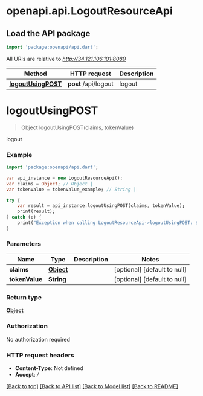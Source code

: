 # openapi.api.LogoutResourceApi

## Load the API package
```dart
import 'package:openapi/api.dart';
```

All URIs are relative to *http://34.121.106.101:8080*

Method | HTTP request | Description
------------- | ------------- | -------------
[**logoutUsingPOST**](LogoutResourceApi.md#logoutUsingPOST) | **post** /api/logout | logout


# **logoutUsingPOST**
> Object logoutUsingPOST(claims, tokenValue)

logout

### Example 
```dart
import 'package:openapi/api.dart';

var api_instance = new LogoutResourceApi();
var claims = Object; // Object | 
var tokenValue = tokenValue_example; // String | 

try { 
    var result = api_instance.logoutUsingPOST(claims, tokenValue);
    print(result);
} catch (e) {
    print("Exception when calling LogoutResourceApi->logoutUsingPOST: $e\n");
}
```

### Parameters

Name | Type | Description  | Notes
------------- | ------------- | ------------- | -------------
 **claims** | [**Object**](.md)|  | [optional] [default to null]
 **tokenValue** | **String**|  | [optional] [default to null]

### Return type

[**Object**](Object.md)

### Authorization

No authorization required

### HTTP request headers

 - **Content-Type**: Not defined
 - **Accept**: */*

[[Back to top]](#) [[Back to API list]](../README.md#documentation-for-api-endpoints) [[Back to Model list]](../README.md#documentation-for-models) [[Back to README]](../README.md)

